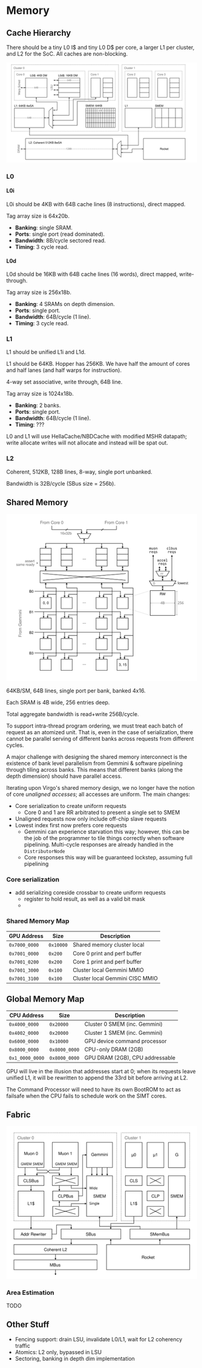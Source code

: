 # Memory

## Cache Hierarchy

There should be a tiny L0 I$ and tiny L0 D$ per core, a larger L1 per cluster,
and L2 for the SoC. All caches are non-blocking.

![Memory Hierarchy](./fig/memory.svg)

### L0

#### L0i

L0i should be 4KB with 64B cache lines (8 instructions), direct mapped.

Tag array size is 64x20b.

* **Banking**: single SRAM.
* **Ports**: single port (read dominated).
* **Bandwidth**: 8B/cycle sectored read.
* **Timing**: 3 cycle read.

#### L0d

L0d should be 16KB with 64B cache lines (16 words), direct mapped, write-through.

Tag array size is 256x18b.

* **Banking**: 4 SRAMs on depth dimension.
* **Ports**: single port.
* **Bandwidth**: 64B/cycle (1 line).
* **Timing**: 3 cycle read.

### L1

L1 should be unified L1i and L1d.

L1 should be 64KB. Hopper has 256KB. We have half the amount of cores and half
lanes (and half warps for instruction).

4-way set associative, write through, 64B line.

Tag array size is 1024x18b.

* **Banking**: 2 banks.
* **Ports**: single port.
* **Bandwidth**: 64B/cycle (1 line).
* **Timing**: ???

L0 and L1 will use HellaCache/NBDCache with modified MSHR datapath; write
allocate writes will not allocate and instead will be spat out.

### L2

Coherent, 512KB, 128B lines, 8-way, single port unbanked.

Bandwidth is 32B/cycle (SBus size = 256b).

## Shared Memory

![SMEM Block Diagram](./fig/smem.svg)

64KB/SM, 64B lines, single port per bank, banked 4x16.

Each SRAM is 4B wide, 256 entries deep.

Total aggregate bandwidth is read+write 256B/cycle.

To support intra-thread program ordering, we must treat each batch of request as
an atomized unit. That is, even in the case of serialization, there cannot be
parallel serving of different banks across requests from different cycles.

A major challenge with designing the shared memory interconnect is the existence
of bank level parallelism from Gemmini & software pipelining through tiling
across banks. This means that different banks (along the depth dimension) should
have parallel access.

Iterating upon Virgo's shared memory design, we no longer have the notion of
core *unaligned accesses*; all accesses are uniform. The main changes:

* Core serialization to create uniform requests
  * Core 0 and 1 are RR arbitrated to present a single set to SMEM
* Unaligned requests now only include off-chip slave requests
* Lowest index first now prefers core requests
  * Gemmini can experience starvation this way; however, this can be the job of
    the programmer to tile things correctly when software pipelining.
    Multi-cycle responses are already handled in the `DistributorNode`
  * Core responses this way will be guaranteed lockstep, assuming full
    pipelining


### Core serialization
* add serializing coreside crossbar to create uniform requests
  * register to hold result, as well as a valid bit mask
  * 

### Shared Memory Map

| GPU Address |  Size     | Description |
|----------------|-----------|-------------------------------- |
| `0x7000_0000`  | `0x10000` | Shared memory cluster local     |
| `0x7001_0000`  |   `0x200` | Core 0 print and perf buffer    |
| `0x7001_0200`  |   `0x200` | Core 1 print and perf buffer    |
| `0x7001_3000`  |   `0x100` | Cluster local Gemmini MMIO      |
| `0x7001_3100`  |   `0x100` | Cluster local Gemmini CISC MMIO |

## Global Memory Map

|  CPU Address |  Size         | Description |
|-----------------|---------------|---------------------------------|
|   `0x4000_0000` | `0x20000`     | Cluster 0 SMEM (inc. Gemmini)   |
|   `0x4002_0000` | `0x20000`     | Cluster 1 SMEM (inc. Gemmini)   |
|   `0x6000_0000` | `0x10000`     | GPU device command processor    |
|   `0x8000_0000` | `0x8000_0000` | CPU-only DRAM (2GB)             |
| `0x1_0000_0000` | `0x8000_0000` | GPU DRAM (2GB), CPU addressable |

GPU will live in the illusion that addresses start at 0; when its requests leave
unified L1, it will be rewritten to append the 33rd bit before arriving at L2.

The Command Processor will need to have its own BootROM to act as failsafe when
the CPU fails to schedule work on the SIMT cores.

## Fabric

![Fabric Block Diagram](./fig/fabric.svg)

### Area Estimation

TODO

## Other Stuff

* Fencing support: drain LSU, invalidate L0/L1, wait for L2 coherency traffic
* Atomics: L2 only, bypassed in LSU
* Sectoring, banking in depth dim implementation


